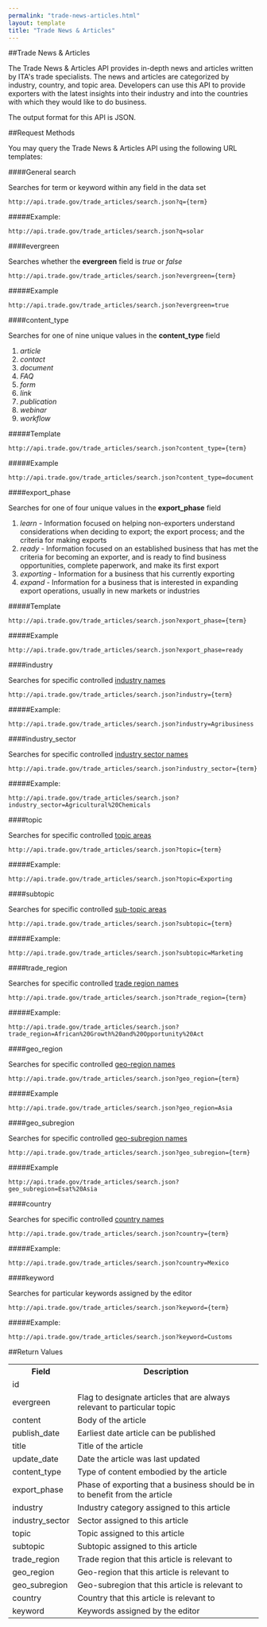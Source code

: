```yaml
---
permalink: "trade-news-articles.html"
layout: template
title: "Trade News & Articles"
---
```


##Trade News & Articles

The Trade News & Articles API provides in-depth news and articles written by ITA's trade specialists.  The news and articles are categorized by industry, country, and topic area.  Developers can use this API to provide exporters with the latest insights into their industry and into the countries with which they would like to do business.

The output format for this API is JSON.

##Request Methods

You may query the Trade News & Articles API using the following URL templates:

####General search

Searches for term or keyword within any field in the data set

    http://api.trade.gov/trade_articles/search.json?q={term}

#####Example:

    http://api.trade.gov/trade_articles/search.json?q=solar

####evergreen

Searches whether the **evergreen** field is _true_ or _false_

    http://api.trade.gov/trade_articles/search.json?evergreen={term}
    
#####Example

    http://api.trade.gov/trade_articles/search.json?evergreen=true

####content_type

Searches for one of nine unique values in the **content_type** field

1. _article_
2. _contact_
3. _document_
4. _FAQ_
5. _form_
6. _link_
7. _publication_
8. _webinar_
9. _workflow_

#####Template

    http://api.trade.gov/trade_articles/search.json?content_type={term}
    
#####Example

    http://api.trade.gov/trade_articles/search.json?content_type=document
    
####export_phase

Searches for one of four unique values in the **export_phase** field

1. _learn_ - Information focused on helping non-exporters understand considerations when deciding to export; the export process; and the criteria for making exports
2. _ready_ - Information focused on an established business that has met the criteria for becoming an exporter, and is ready to find business opportunities, complete paperwork, and make its first export
3. _exporting_ - Information for a business that his currently exporting
4. _expand_ - Information for a business that is interested in expanding export operations, usually in new markets or industries

#####Template

    http://api.trade.gov/trade_articles/search.json?export_phase={term}
    
#####Example

    http://api.trade.gov/trade_articles/search.json?export_phase=ready

####industry

Searches for specific controlled [industry names](/industry-list.html)

    http://api.trade.gov/trade_articles/search.json?industry={term}

#####Example:

    http://api.trade.gov/trade_articles/search.json?industry=Agribusiness

####industry_sector

Searches for specific controlled [industry sector names](/industry-list.html)

    http://api.trade.gov/trade_articles/search.json?industry_sector={term}

#####Example:

    http://api.trade.gov/trade_articles/search.json?industry_sector=Agricultural%20Chemicals

####topic

Searches for specific controlled [topic areas](/topic-list.html)

    http://api.trade.gov/trade_articles/search.json?topic={term}

#####Example:

    http://api.trade.gov/trade_articles/search.json?topic=Exporting


####subtopic

Searches for specific controlled [sub-topic areas](/topic-list.html)

    http://api.trade.gov/trade_articles/search.json?subtopic={term}

#####Example:

    http://api.trade.gov/trade_articles/search.json?subtopic=Marketing

####trade_region

Searches for specific controlled [trade region names](/trade-region-list.html)

    http://api.trade.gov/trade_articles/search.json?trade_region={term}

#####Example:

    http://api.trade.gov/trade_articles/search.json?trade_region=African%20Growth%20and%20Opportunity%20Act

####geo_region

Searches for specific controlled [geo-region names](/geo-region-list.html)

    http://api.trade.gov/trade_articles/search.json?geo_region={term}
    
#####Example

    http://api.trade.gov/trade_articles/search.json?geo_region=Asia

####geo_subregion

Searches for specific controlled [geo-subregion names](/geo-region-list.html)

    http://api.trade.gov/trade_articles/search.json?geo_subregion={term}
    
#####Example

    http://api.trade.gov/trade_articles/search.json?geo_subregion=Esat%20Asia
    
####country

Searches for specific controlled [country names](/country-list.html)

    http://api.trade.gov/trade_articles/search.json?country={term}

#####Example:

    http://api.trade.gov/trade_articles/search.json?country=Mexico

####keyword

Searches for particular keywords assigned by the editor

    http://api.trade.gov/trade_articles/search.json?keyword={term}

#####Example:

    http://api.trade.gov/trade_articles/search.json?keyword=Customs
    
##Return Values
<table border="0">
<tr>
<th>Field</th>
<th>Description</th>
</tr>

<tr>
<td>id</td>
<tdUunique record id</td>
</tr>

<tr>
<td>evergreen</td>
<td>Flag to designate articles that are always relevant to particular topic</td>
</tr>

<tr>
<td>content	</td>
<td>Body of the article</td>
</tr>

<tr>
<td>publish_date</td>
<td>Earliest date article can be published</td>
</tr>

<tr>
<td>title</td>
<td>Title of the article</td>
</tr>

<tr>
<td>update_date</td>
<td>Date the article was last updated</td>
</tr>

<tr>
<td>content_type</td>
<td>Type of content embodied by the article</td>
</tr>

<tr>
<td>export_phase</td>
<td>Phase of exporting that a business should be in to benefit from the article</td>
</tr>

<tr>
<td>industry</td>
<td>Industry category assigned to this article</td>
</tr>

<tr>
<td>industry_sector</td>
<td>Sector assigned to this article</td>
</tr>

<tr>
<td>topic</td>
<td>Topic assigned to this article</td>
</tr>

<tr>
<td>subtopic</td>
<td>Subtopic assigned to this article</td>
</tr>

<tr>
<td>trade_region</td>
<td>Trade region that this article is relevant to</td>
</tr>

<tr>
<td>geo_region</td>
<td>Geo-region that this article is relevant to</td>
</tr>

<tr>
<td>geo_subregion</td>
<td>Geo-subregion that this article is relevant to</td>
</tr>

<tr>
<td>country</td>
<td>Country that this article is relevant to</td>
</tr>

<tr>
<td>keyword</td>
<td>Keywords assigned by the editor</td>
</tr>

</table>
